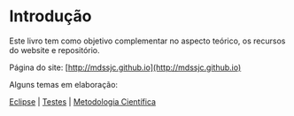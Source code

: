 # Introdução

Este livro tem como objetivo complementar no aspecto teórico, os recursos do website e repositório.

Página do site: [http://mdssjc.github.io](http://mdssjc.github.io)

Alguns temas em elaboração:

[Eclipse](eclipse/README.md) | [Testes](testes/README.md) | [Metodologia Científica](metodologia_cientifica/README.md)
